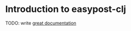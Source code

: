 # Introduction to easypost-clj

TODO: write [great documentation](http://jacobian.org/writing/what-to-write/)
